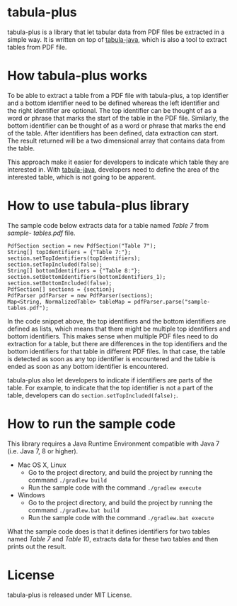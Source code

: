 
# tabula-plus
tabula-plus is a library that let tabular data from PDF files be extracted in a simple way. It is written on top of [tabula-java](https://github.com/tabulapdf/tabula-java), which is also a tool to extract tables from PDF file.

# How tabula-plus works
To be able to extract a table from a PDF file with tabula-plus, a top identifier and a bottom identifier need to be defined whereas the left identifier and the right identifier are optional. The top identifier can be thought of as a word or phrase that marks the start of the table in the PDF file. Similarly, the bottom identifier can be thought of as a word or phrase that marks the end of the table. After identifiers has been defined, data extraction can start. The result returned will be a two dimensional array that contains data from the table.

This approach make it easier for developers to indicate which table they are interested in. With [tabula-java](https://github.com/tabulapdf/tabula-java), developers need to define the area of the interested table, which is not going to be apparent. 

# How to use tabula-plus library
The sample code below extracts data for a table named *Table 7* from *sample-   tables.pdf* file.

    PdfSection section = new PdfSection("Table 7");
    String[] topIdentifiers = {"Table 7:"};
    section.setTopIdentifiers(topIdentifiers);
    section.setTopIncluded(false);
    String[] bottomIdentifiers = {"Table 8:"};
	section.setBottomIdentifiers(bottomIdentifiers_1);
    section.setBottomIncluded(false);
    PdfSection[] sections = {section};
    PdfParser pdfParser = new PdfParser(sections);
    Map<String, NormalizedTable> tableMap = pdfParser.parse("sample-tables.pdf");

In the code snippet above, the top identifiers and the bottom identifiers are defined as lists, which means that there might be multiple top identifiers and bottom identifiers. This makes sense when multiple PDF files need to do extraction for a table, but there are differences in the top identifiers and the bottom identifiers for that table in different PDF files. In that case, the table is detected as soon as any top identifier is encountered and the table is ended as soon as any bottom identifier is encountered.

tabula-plus also let developers to indicate if identifiers are parts of the table. For example, to indicate that the top identifier is not a part of the table, developers can do `section.setTopIncluded(false);`.

# How to run the sample code
This library requires a Java Runtime Environment compatible with Java 7 (i.e. Java 7, 8 or higher). 

 - Mac OS X, Linux
	 - Go to the project directory, and build the project by running the command `./gradlew build`
	 - Run the sample code with the command `./gradlew execute`
 - Windows
	 - Go to the project directory, and build the project by running the command `./gradlew.bat build`
	 - Run the sample code with the command `./gradlew.bat execute`

What the sample code does is that it defines identifiers for two tables named *Table 7* and *Table 10*, extracts data for these two tables and then prints out the result.

# License
tabula-plus is released under MIT License.
